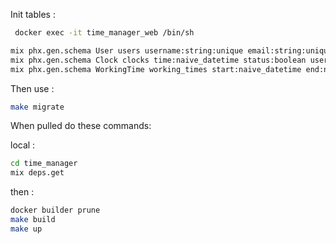 Init tables :
```bash
 docker exec -it time_manager_web /bin/sh
```

```bash
mix phx.gen.schema User users username:string:unique email:string:unique
mix phx.gen.schema Clock clocks time:naive_datetime status:boolean user_id:references:users
mix phx.gen.schema WorkingTime working_times start:naive_datetime end:naive_datetime user_id:references:users
```
Then use :
```bash
make migrate 
```

When pulled do these commands: 

local : 
```bash
cd time_manager
mix deps.get
```
then : 
```bash
docker builder prune
make build
make up
```